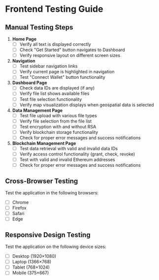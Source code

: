 # Frontend Testing Guide

## Manual Testing Steps

1. **Home Page**
   - [ ] Verify all text is displayed correctly
   - [ ] Check "Get Started" button navigates to Dashboard
   - [ ] Verify responsive layout on different screen sizes

2. **Navigation**
   - [ ] Test sidebar navigation links
   - [ ] Verify current page is highlighted in navigation
   - [ ] Test "Connect Wallet" button functionality

3. **Dashboard Page**
   - [ ] Check data IDs are displayed (if any)
   - [ ] Verify file list shows available files
   - [ ] Test file selection functionality
   - [ ] Verify map visualization displays when geospatial data is selected

4. **Data Management Page**
   - [ ] Test file upload with various file types
   - [ ] Verify file selection from the file list
   - [ ] Test encryption with and without RSA
   - [ ] Verify blockchain storage functionality
   - [ ] Check for proper error messages and success notifications

5. **Blockchain Management Page**
   - [ ] Test data retrieval with valid and invalid data IDs
   - [ ] Verify access control functionality (grant, check, revoke)
   - [ ] Test with valid and invalid Ethereum addresses
   - [ ] Check for proper error messages and success notifications

## Cross-Browser Testing

Test the application in the following browsers:
- [ ] Chrome
- [ ] Firefox
- [ ] Safari
- [ ] Edge

## Responsive Design Testing

Test the application on the following device sizes:
- [ ] Desktop (1920×1080)
- [ ] Laptop (1366×768)
- [ ] Tablet (768×1024)
- [ ] Mobile (375×667)